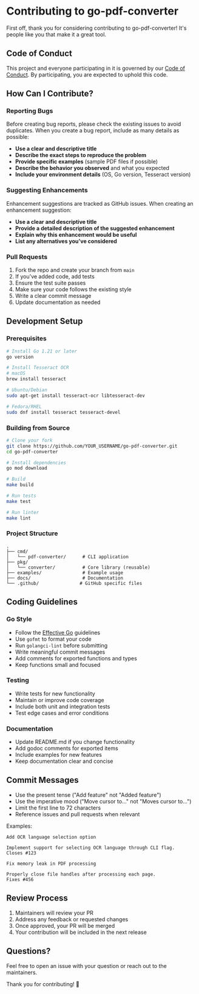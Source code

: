 # Contributing to go-pdf-converter

First off, thank you for considering contributing to go-pdf-converter! It's people like you that make it a great tool.

## Code of Conduct

This project and everyone participating in it is governed by our [Code of Conduct](CODE_OF_CONDUCT.md). By participating, you are expected to uphold this code.

## How Can I Contribute?

### Reporting Bugs

Before creating bug reports, please check the existing issues to avoid duplicates. When you create a bug report, include as many details as possible:

* **Use a clear and descriptive title**
* **Describe the exact steps to reproduce the problem**
* **Provide specific examples** (sample PDF files if possible)
* **Describe the behavior you observed** and what you expected
* **Include your environment details** (OS, Go version, Tesseract version)

### Suggesting Enhancements

Enhancement suggestions are tracked as GitHub issues. When creating an enhancement suggestion:

* **Use a clear and descriptive title**
* **Provide a detailed description of the suggested enhancement**
* **Explain why this enhancement would be useful**
* **List any alternatives you've considered**

### Pull Requests

1. Fork the repo and create your branch from `main`
2. If you've added code, add tests
3. Ensure the test suite passes
4. Make sure your code follows the existing style
5. Write a clear commit message
6. Update documentation as needed

## Development Setup

### Prerequisites

```bash
# Install Go 1.21 or later
go version

# Install Tesseract OCR
# macOS
brew install tesseract

# Ubuntu/Debian
sudo apt-get install tesseract-ocr libtesseract-dev

# Fedora/RHEL
sudo dnf install tesseract tesseract-devel
```

### Building from Source

```bash
# Clone your fork
git clone https://github.com/YOUR_USERNAME/go-pdf-converter.git
cd go-pdf-converter

# Install dependencies
go mod download

# Build
make build

# Run tests
make test

# Run linter
make lint
```

### Project Structure

```
.
├── cmd/
│   └── pdf-converter/      # CLI application
├── pkg/
│   └── converter/          # Core library (reusable)
├── examples/               # Example usage
├── docs/                   # Documentation
└── .github/               # GitHub specific files
```

## Coding Guidelines

### Go Style

* Follow the [Effective Go](https://golang.org/doc/effective_go.html) guidelines
* Use `gofmt` to format your code
* Run `golangci-lint` before submitting
* Write meaningful commit messages
* Add comments for exported functions and types
* Keep functions small and focused

### Testing

* Write tests for new functionality
* Maintain or improve code coverage
* Include both unit and integration tests
* Test edge cases and error conditions

### Documentation

* Update README.md if you change functionality
* Add godoc comments for exported items
* Include examples for new features
* Keep documentation clear and concise

## Commit Messages

* Use the present tense ("Add feature" not "Added feature")
* Use the imperative mood ("Move cursor to..." not "Moves cursor to...")
* Limit the first line to 72 characters
* Reference issues and pull requests when relevant

Examples:
```
Add OCR language selection option

Implement support for selecting OCR language through CLI flag.
Closes #123

Fix memory leak in PDF processing

Properly close file handles after processing each page.
Fixes #456
```

## Review Process

1. Maintainers will review your PR
2. Address any feedback or requested changes
3. Once approved, your PR will be merged
4. Your contribution will be included in the next release

## Questions?

Feel free to open an issue with your question or reach out to the maintainers.

Thank you for contributing! 🎉

